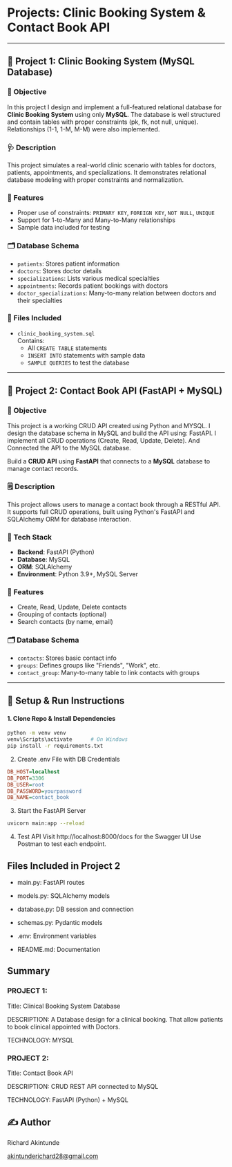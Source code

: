 # Projects: Clinic Booking System & Contact Book API

---

## 📘 Project 1: Clinic Booking System (MySQL Database)

### 🎯 Objective

In this project I design and implement a full-featured relational database for **Clinic Booking System** using only **MySQL**. The database is well structured and contain tables with proper constraints (pk, fk, not null, unique). Relationships (1-1, 1-M, M-M) were also implemented.

### 🩺 Description

This project simulates a real-world clinic scenario with tables for doctors, patients, appointments, and specializations. It demonstrates relational database modeling with proper constraints and normalization.

### 📐 Features

- Proper use of constraints: `PRIMARY KEY`, `FOREIGN KEY`, `NOT NULL`, `UNIQUE`
- Support for 1-to-Many and Many-to-Many relationships
- Sample data included for testing

### 🗂️ Database Schema

- `patients`: Stores patient information
- `doctors`: Stores doctor details
- `specializations`: Lists various medical specialties
- `appointments`: Records patient bookings with doctors
- `doctor_specializations`: Many-to-many relation between doctors and their specialties

### 📎 Files Included

- `clinic_booking_system.sql`  
  Contains:
  - All `CREATE TABLE` statements
  - `INSERT INTO` statements with sample data
  - `SAMPLE QUERIES` to test the database

---

## 🔧 Project 2: Contact Book API (FastAPI + MySQL)

### 🎯 Objective

This project is a working CRUD API created using Python and MYSQL. I design the database schema in MySQL and build the API using: FastAPI. I implement all CRUD operations (Create, Read, Update, Delete). And Connected the API to the MySQL database.

Build a **CRUD API** using **FastAPI** that connects to a **MySQL** database to manage contact records.

### 🗒️ Description

This project allows users to manage a contact book through a RESTful API. It supports full CRUD operations, built using Python's FastAPI and SQLAlchemy ORM for database interaction.

### 🧱 Tech Stack

- **Backend**: FastAPI (Python)
- **Database**: MySQL
- **ORM**: SQLAlchemy
- **Environment**: Python 3.9+, MySQL Server

### 📐 Features

- Create, Read, Update, Delete contacts
- Grouping of contacts (optional)
- Search contacts (by name, email)

### 🗂️ Database Schema

- `contacts`: Stores basic contact info
- `groups`: Defines groups like "Friends", "Work", etc.
- `contact_group`: Many-to-many table to link contacts with groups

---

## 🚀 Setup & Run Instructions

#### 1. Clone Repo & Install Dependencies

```bash
python -m venv venv
venv\Scripts\activate      # On Windows
pip install -r requirements.txt
```

2. Create .env File with DB Credentials

```ini
DB_HOST=localhost
DB_PORT=3306
DB_USER=root
DB_PASSWORD=yourpassword
DB_NAME=contact_book
```

3. Start the FastAPI Server

```bash
uvicorn main:app --reload
```

4. Test API
   Visit http://localhost:8000/docs for the Swagger UI
   Use Postman to test each endpoint.

## Files Included in Project 2

- main.py: FastAPI routes

- models.py: SQLAlchemy models

- database.py: DB session and connection

- schemas.py: Pydantic models

- .env: Environment variables

- README.md: Documentation

## Summary

### PROJECT 1:

Title: Clinical Booking System Database

DESCRIPTION: A Database design for a clinical booking. That allow patients to book clinical appointed with Doctors.

TECHNOLOGY: MYSQL

### PROJECT 2:

Title: Contact Book API

DESCRIPTION: CRUD REST API connected to MySQL

TECHNOLOGY: FastAPI (Python) + MySQL

## ✍️ Author

Richard Akintunde

akintunderichard28@gmail.com
